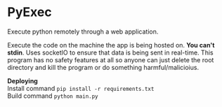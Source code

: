 # PyExec
Execute python remotely through a web application. 

Execute the code on the machine the app is being hosted on. **You can't stdin**. Uses socketIO to ensure that data is being sent in real-time. This program has no safety features at all so anyone can just delete the root directory and kill the program or do something harmful/malicioius. 

**Deploying**<br>
Install command `pip install -r requirements.txt`<br>
Build command `python main.py`
